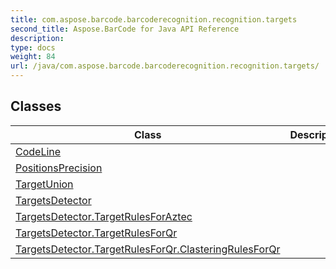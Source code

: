 ```yaml
---
title: com.aspose.barcode.barcoderecognition.recognition.targets
second_title: Aspose.BarCode for Java API Reference
description: 
type: docs
weight: 84
url: /java/com.aspose.barcode.barcoderecognition.recognition.targets/
---
```


## Classes

| Class | Description |
| --- | --- |
| [CodeLine](../com.aspose.barcode.barcoderecognition.recognition.targets/codeline) |  |
| [PositionsPrecision](../com.aspose.barcode.barcoderecognition.recognition.targets/positionsprecision) |  |
| [TargetUnion](../com.aspose.barcode.barcoderecognition.recognition.targets/targetunion) |  |
| [TargetsDetector](../com.aspose.barcode.barcoderecognition.recognition.targets/targetsdetector) |  |
| [TargetsDetector.TargetRulesForAztec](../com.aspose.barcode.barcoderecognition.recognition.targets/targetsdetector.targetrulesforaztec) |  |
| [TargetsDetector.TargetRulesForQr](../com.aspose.barcode.barcoderecognition.recognition.targets/targetsdetector.targetrulesforqr) |  |
| [TargetsDetector.TargetRulesForQr.ClasteringRulesForQr](../com.aspose.barcode.barcoderecognition.recognition.targets/targetsdetector.targetrulesforqr.clasteringrulesforqr) |  |
